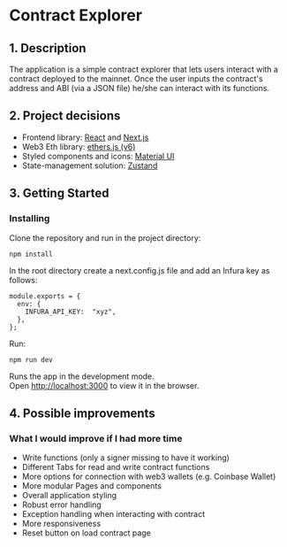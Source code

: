 # Contract Explorer

## 1. Description

The application is a simple contract explorer that lets users interact with a contract deployed to the mainnet.
Once the user inputs the contract's address and ABI (via a JSON file) he/she can interact with its functions.

## 2. Project decisions

- Frontend library: [React](https://reactjs.org/) and [Next.js](https://nextjs.org/)
- Web3 Eth library: [ethers.js (v6)](https://docs.ethers.org/v6/)
- Styled components and icons: [Material UI](https://mui.com/)
- State-management solution: [Zustand](https://github.com/pmndrs/zustand)

## 3. Getting Started

### Installing

Clone the repository and run in the project directory:

`npm install`

In the root directory create a next.config.js file and add an Infura key as follows:

```
module.exports = {
  env: {
    INFURA_API_KEY:  "xyz",
  },
};
```

Run:

`npm run dev`

Runs the app in the development mode.\
Open [http://localhost:3000](http://localhost:3000) to view it in the browser.

## 4. Possible improvements

### What I would improve if I had more time

- Write functions (only a signer missing to have it working)
- Different Tabs for read and write contract functions
- More options for connection with web3 wallets (e.g. Coinbase Wallet)
- More modular Pages and components
- Overall application styling
- Robust error handling
- Exception handling when interacting with contract
- More responsiveness
- Reset button on load contract page
